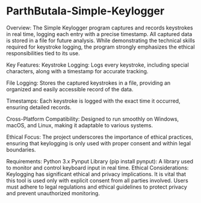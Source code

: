 # ParthButala-Simple-Keylogger
Overview:
The Simple Keylogger program captures and records keystrokes in real time, logging each entry with a precise timestamp. All captured data is stored in a file for future analysis. While demonstrating the technical skills required for keystroke logging, the program strongly emphasizes the ethical responsibilities tied to its use.

Key Features:
Keystroke Logging:
Logs every keystroke, including special characters, along with a timestamp for accurate tracking.

File Logging:
Stores the captured keystrokes in a file, providing an organized and easily accessible record of the data.

Timestamps:
Each keystroke is logged with the exact time it occurred, ensuring detailed records.

Cross-Platform Compatibility:
Designed to run smoothly on Windows, macOS, and Linux, making it adaptable to various systems.

Ethical Focus:
The project underscores the importance of ethical practices, ensuring that keylogging is only used with proper consent and within legal boundaries.

Requirements:
Python 3.x
Pynput Library (pip install pynput): A library used to monitor and control keyboard input in real time.
Ethical Considerations:
Keylogging has significant ethical and privacy implications. It is vital that this tool is used only with explicit consent from all parties involved. Users must adhere to legal regulations and ethical guidelines to protect privacy and prevent unauthorized monitoring.
